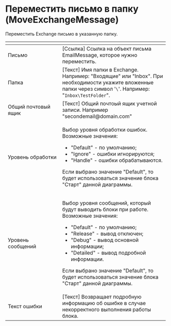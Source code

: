 # Переместить письмо в папку (MoveExchangeMessage)

Переместить Exchange письмо в указанную папку.

<table data-header-hidden><thead><tr><th width="182"></th><th width="357"></th></tr></thead><tbody><tr><td>Письмо</td><td>[Ссылка] Ссылка на объект письма EmailMessage, которое нужно переместить.</td></tr><tr><td>Папка</td><td>[Текст] Имя папки в Exchange. Например: "Входящие" или "Inbox". При необходимости укажите вложенные папки через символ '<code>\</code>'. Например: "<code>Inbox\TestFolder</code>".</td></tr><tr><td>Общий почтовый ящик</td><td>[Текст] Общий почтоый ящик учетной записи. Например "secondemail@domain.com"</td></tr><tr><td>Уровень обработки</td><td><p>Выбор уровня обработки ошибок. Возможные значения: </p><ul><li>"Default" - по умолчанию; </li><li>"Ignore" - ошибки игнорируются; </li><li>"Handle" - ошибки обрабатываются. </li></ul><p>Если выбрано значение "Default", то будет использоваться значение блока "Старт" данной диаграммы.</p></td></tr><tr><td>Уровень сообщений</td><td><p>Выбор уровня сообщений, который будут выводить блоки при работе. Возможные значения: </p><ul><li>"Default" - по умолчанию; </li><li>"Release" - вывод отключен; </li><li>"Debug" - вывод основной информации; </li><li>"Detailed" - вывод подробной информации. </li></ul><p>Если выбрано значение "Default", то будет использоваться значение блока "Старт" данной диаграммы.</p></td></tr><tr><td>Текст ошибки</td><td>[Текст] Возвращает подробную информацию об ошибке в случае некорректного выполнения работы блока.</td></tr></tbody></table>
